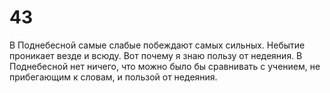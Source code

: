 # 43

В Поднебесной самые слабые побеждают самых сильных. Небытие проникает везде и всюду. Вот почему я знаю пользу от недеяния. В Поднебесной нет ничего, что можно было бы сравнивать с учением, не прибегающим к словам, и пользой от недеяния.